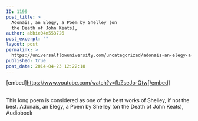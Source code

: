 ```yaml
---
ID: 1199
post_title: >
  Adonais, an Elegy, a Poem by Shelley (on
  the Death of John Keats),
author: abbie04m553726
post_excerpt: ""
layout: post
permalink: >
  https://universalflowuniversity.com/uncategorized/adonais-an-elegy-a-poem-by-shelley-on-the-death-of-john-keats/
published: true
post_date: 2014-04-23 12:22:18
---
```

[embed]https://www.youtube.com/watch?v=fbZseJo-Qtw[/embed]</br></br>
<p>This long poem is considered as one of the best works of Shelley, if not the best.
Adonais, an Elegy, a Poem by Shelley (on the Death of John Keats), Audiobook</p>